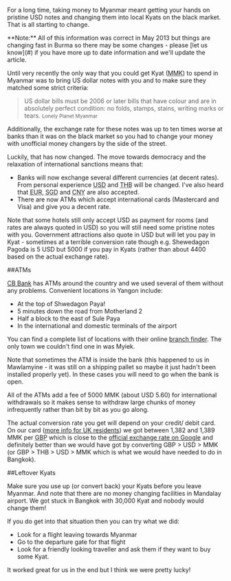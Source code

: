 For a long time, taking money to Myanmar meant getting your hands on pristine USD notes and changing them into local Kyats on the black market. That is all starting to change.

<div class="alert">
 **Note:** All of this information was correct in May 2013 but things are changing fast in Burma so there may be some changes - please [let us know](#) if you have more up to date information and we'll update the article.
</div>

Until very recently the only way that you could get Kyat (<abbr class="initialism" title="Myanmar Kyat">MMK</abbr>) to spend in Myanmar was to bring US dollar notes with you and to make sure they matched some strict criteria:

<blockquote>US dollar bills must be 2006 or later bills that have colour and are in absolutely perfect condition: no folds, stamps, stains, writing marks or tears.
<small>Lonely Planet Myanmar</small>
</blockquote>

Additionally, the exchange rate for these notes was up to ten times worse at banks than it was on the black market so you had to change your money with unofficial money changers by the side of the street.

Luckily, that has now changed. The move towards democracy and the relaxation of international sanctions means that:

 * Banks will now exchange several different currencies (at decent rates). From personal experience <abbr class="initialism" title="United States Dollars">USD</abbr> and <abbr class="initialism" title="Thai Bhat">THB</abbr> will be changed. I've also heard that <abbr class="initialism" title="Euros">EUR</abbr>, <abbr class="initialism" title="Singapore Dollars">SGD</abbr> and <abbr class="initialism" title="Chinese Yuan">CNY</abbr> are also accepted.
 * There are now ATMs which accept international cards (Mastercard and Visa) and give you a decent rate.

Note that some hotels still only accept USD as payment for rooms (and rates are always quoted in USD) so you will still need some pristine notes with you. Government attractions also quote in USD but will let you pay in Kyat - sometimes at a terrible conversion rate though e.g. Shewedagon Pagoda is 5 USD but 5000 if you pay in Kyats (rather than about 4400 based on the actual exchange rate).

##ATMs

[CB Bank](http://www.cbbankmm.com) has ATMs around the country and we used several of them without any problems. Convenient locations in Yangon include:

 * At the top of Shwedagon Paya!
 * 5 minutes down the road from Motherland 2
 * Half a block to the east of Sule Paya
 * In the international and domestic terminals of the airport

You can find a complete list of locations with their online [branch finder](http://www.cbbankmm.com/branch.php). The only town we couldn't find one in was Myiek.

Note that sometimes the ATM is inside the bank (this happened to us in Mawlamyine - it was still on a shipping pallet so maybe it just hadn't been installed properly yet). In these cases you will need to go when the bank is open.

All of the ATMs add a fee of 5000 MMK (about USD 5.60) for international withdrawals so it makes sense to withdraw large chunks of money infrequently rather than bit by bit as you go along.

The actual conversion rate you get will depend on your credit/ debit card. On our card ([more info for UK residents](/travel-tips/planning/travel-money/)) we got between 1,382 and 1,389 MMK per <abbr class="initialism" title="British Pound">GBP</abbr> which is close to the [official exchange rate on Google](https://www.google.co.uk/search?q=1+gbp+in+mmk) and definitely better than we would have got by converting GBP > USD > MMK (or GBP > THB > USD > MMK which is what we would have needed to do in Bangkok).

##Leftover Kyats

Make sure you use up (or convert back) your Kyats before you leave Myanmar. And note that there are no money changing facilities in Mandalay airport. We got stuck in Bangkok with 30,000 Kyat and nobody would change them!

If you do get into that situation then you can try what we did:

 * Look for a flight leaving towards Myanmar
 * Go to the departure gate for that flight
 * Look for a friendly looking traveller and ask them if they want to buy some Kyat.

It worked great for us in the end but I think we were pretty lucky!